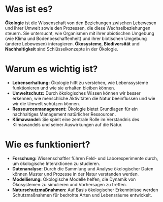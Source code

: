 # Was ist es?

**Ökologie** ist die Wissenschaft von den Beziehungen zwischen Lebewesen und ihrer Umwelt sowie den Prozessen, die diese Wechselbeziehungen steuern. Sie untersucht, wie Organismen mit ihrer abiotischen Umgebung (wie Klima und Bodenbeschaffenheit) und ihrer biotischen Umgebung (andere Lebewesen) interagieren. **Ökosysteme**, **Biodiversität** und **Nachhaltigkeit** sind Schlüsselkonzepte in der Ökologie.

# Warum es wichtig ist?

- **Lebenserhaltung:** Ökologie hilft zu verstehen, wie Lebenssysteme funktionieren und wie sie erhalten bleiben können.
- **Umweltschutz:** Durch ökologisches Wissen können wir besser erkennen, wie menschliche Aktivitäten die Natur beeinflussen und wie wir die Umwelt schützen können.
- **Ressourcenmanagement:** Ökologie bietet Grundlagen für ein nachhaltiges Management natürlicher Ressourcen.
- **Klimawandel:** Sie spielt eine zentrale Rolle im Verständnis des Klimawandels und seiner Auswirkungen auf die Natur.

# Wie es funktioniert?

- **Forschung:** Wissenschaftler führen Feld- und Laborexperimente durch, um ökologische Interaktionen zu studieren.
- **Datenanalyse:** Durch die Sammlung und Analyse ökologischer Daten können Muster und Prozesse in der Natur verstanden werden.
- **Modellierung:** Ökologische Modelle helfen, die Dynamik von Ökosystemen zu simulieren und Vorhersagen zu treffen.
- **Naturschutzmaßnahmen:** Auf Basis ökologischer Erkenntnisse werden Schutzmaßnahmen für bedrohte Arten und Lebensräume entwickelt.